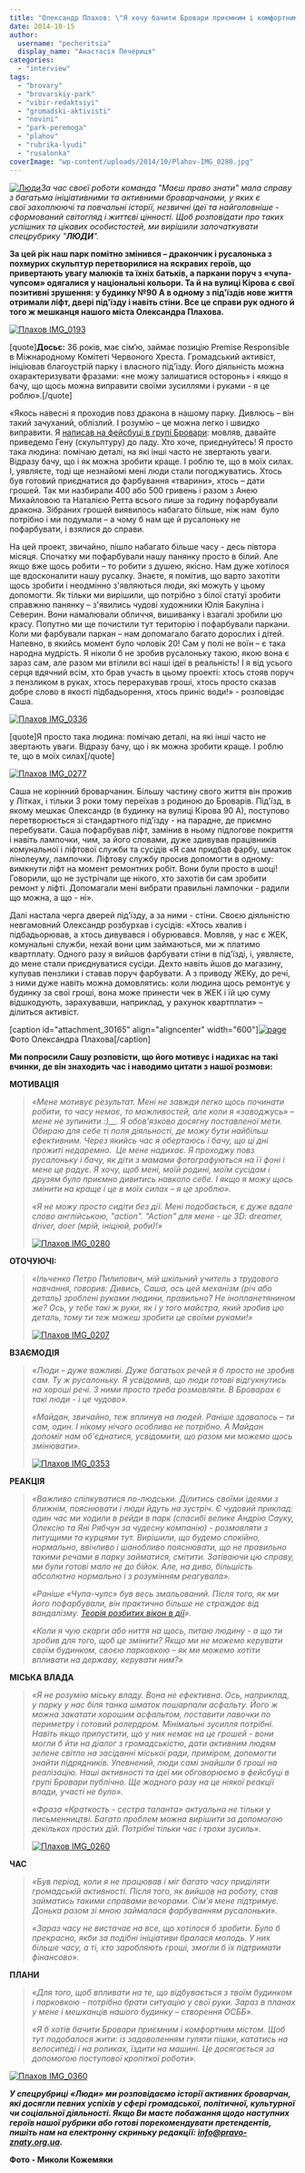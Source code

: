 ```yaml
---
title: "Олександр Плахов: \"Я хочу бачити Бровари приємним і комфортним містом\""
date: 2014-10-15
author: 
  username: "pecheritsia"
  display_name: "Анастасія Печериця"
categories: 
  - "interview"
tags: 
  - "brovary"
  - "brovarskiy-park"
  - "vibir-redaktsiyi"
  - "gromadski-aktivisti"
  - "novini"
  - "park-peremoga"
  - "plahov"
  - "rubrika-lyudi"
  - "rusalonka"
coverImage: "wp-content/uploads/2014/10/Plahov-IMG_0280.jpg"
---
```


[![Люди](https://mpz.brovary.org/wp-content/uploads/2014/10/Lyudi.png)](https://mpz.brovary.org/wp-content/uploads/2014/10/Lyudi.png)_За час своєї роботи команда "Маєш право знати" мала справу з багатьма ініціативними та активними броварчанами, у яких є свої захоплюючі та повчальні історії, незвичні ідеї та найголовніше - сформований світогляд і життєві цінності. Щоб розповідати про таких успішних та цікавих особистостей, ми вирішили започаткувати спецрубрику "**ЛЮДИ**"._

**За цей рік наш парк помітно змінився – дракончик і русалонька з похмурих скульптур перетворилися на яскравих героїв, що привертають увагу малюків та їхніх батьків, а паркани поруч з «чупа-чупсом» одягалися у національні кольори. Та й на вулиці Кірова є свої позитивні зрушення: у будинку №90 А в одному з під'їздів нове життя отримали ліфт, двері під'їзду і навіть стіни. Все це справи рук одного й того ж мешканця нашого міста Олександра Плахова.**

[![Плахов IMG_0193](https://mpz.brovary.org/wp-content/uploads/2014/10/Plahov-IMG_0193.jpg)](https://mpz.brovary.org/wp-content/uploads/2014/10/Plahov-IMG_0193.jpg)

\[quote\]**Досьє:** 36 років, має сім’ю, займає позицію Premise Responsible в Міжнародному Комітеті Червоного Хреста. Громадський активіст, ініціював благоустрій парку і власного під'їзду. Його діяльність можна охарактеризувати фразами: «не можу залишатися осторонь» і «якщо я бачу, що щось можна виправити своїми зусиллями і руками - я це роблю».\[/quote\]

«Якось навесні я проходив повз дракона в нашому парку. Дивлюсь – він такий зачуханий, облізлий. І розумію – це можна легко і швидко виправити. Я [написав на фейсбуці в групі Бровари](https://www.facebook.com/photo.php?fbid=655708561168715&set=o.332302140133092&ENGINE=3&theater): мовляв, давайте приведемо Гену (скульптуру) до ладу. Хто хоче, приєднуйтесь! Я просто така людина: помічаю деталі, на які інші часто не звертають уваги. Відразу бачу, що і як можна зробити краще. І роблю те, що в моїх силах. І, уявляєте, тоді ще незнайомі мені люди стали погоджуватись. Хтось був готовий приєднатися до фарбування «тварини», хтось – дати грошей. Так ми назбирали 400 або 500 гривень і разом з Анею Михайловою та Наталією Ретта всього лише за годину пофарбували дракона. Зібраних грошей виявилось набагато більше, ніж нам  було потрібно і ми подумали – а чому б нам ще й русалоньку не пофарбувати, і взялися до справи.

На цей проект, звичайно, пішло набагато більше часу - десь півтора місяця. Спочатку ми пофарбували нашу панянку просто в білий. Але якщо вже щось робити – то робити з душею, якісно. Нам дуже хотілося ще вдосконалити нашу русалку. Знаєте, я помітив, що варто захотіти щось зробити і неодмінно з'являються люди, які можуть у цьому допомогти. Як тільки ми вирішили, що потрібно з білої статуї зробити справжню панянку – з'явились чудові художники Юлія Бакуліна і Северин. Вони намалювали обличчя, вишиванку і взагалі зробили цю красу. Попутно ми ще почистили тут територію і пофарбували паркани. Коли ми фарбували паркан – нам допомагало багато дорослих і дітей. Напевно, в якийсь момент було чоловік 20! Сам у полі не воїн – є така народна мудрість. Я ніколи б не зробив русалоньку такою, якою вона є зараз сам, але разом ми втілили всі наші ідеї в реальність! І я від усього серця вдячний всім, хто брав участь в цьому проекті: хтось стояв поруч з пензликом в руках, хтось перерахував гроші, хтось просто сказав добре слово в якості підбадьорення, хтось приніс води!» - розповідає Саша.

[![Плахов IMG_0336](https://mpz.brovary.org/wp-content/uploads/2014/10/Plahov-IMG_0336.jpg)](https://mpz.brovary.org/wp-content/uploads/2014/10/Plahov-IMG_0336.jpg)

\[quote\]Я просто така людина: помічаю деталі, на які інші часто не звертають уваги. Відразу бачу, що і як можна зробити краще. І роблю те, що в моїх силах\[/quote\]

[![Плахов IMG_0277](https://mpz.brovary.org/wp-content/uploads/2014/10/Plahov-IMG_0277.jpg)](https://mpz.brovary.org/wp-content/uploads/2014/10/Plahov-IMG_0277.jpg)

Саша не корінний броварчанин. Більшу частину свого життя він прожив у Літках, і тільки 3 роки тому переїхав з родиною до Броварів. Під'їзд, в якому мешкає Олександр (в будинку на вулиці Кірова 90 А), поступово перетворюється зі стандартного під'їзду - на парадне, де приємно перебувати. Саша пофарбував ліфт, замінив в ньому підлогове покриття і навіть лампочки, чим, за його словами, дуже здивував працівників комунальної і ліфтової служби та сусідів «Я сам придбав фарбу, шматок лінолеуму, лампочки. Ліфтову службу просив допомогти в одному: вимкнути ліфт на момент ремонтних робіт. Вони були просто в шоці! Говорили, що не зустрічали ще нікого, хто захотів би сам зробити ремонт у ліфті. Допомагали мені вибрати правильні лампочки - радили що можна, а що - ні».

Далі настала черга дверей під'їзду, а за ними - стіни. Своєю діяльністю невгамовний Олександр розбурхав і сусідів: «Хтось хвалив і підбадьорював, а хтось дивувався і обурювався. Мовляв, у нас є ЖЕК, комунальні служби, нехай вони цим займаються, ми ж платимо квартплату. Одного разу я вийшов фарбувати стіни в під'їзді, і, уявляєте, до мене стали приєднуватися сусіди. Дехто навіть йшов до магазину, купував пензлики і ставав поруч фарбувати. А з приводу ЖЕКу, до речі, з ними дуже навіть можна домовлятись: коли людина щось ремонтує у будинку за свої гроші, вона може принести чек в ЖЕК і їй цю суму відшкодують, зарахувавши, наприклад, у рахунок квартплати» – ділиться активіст.

\[caption id="attachment\_30165" align="aligncenter" width="600"\][![page](https://mpz.brovary.org/wp-content/uploads/2014/10/page.jpg)](https://mpz.brovary.org/wp-content/uploads/2014/10/page.jpg) Фото Олександра Плахова\[/caption\]

**Ми попросили Сашу розповісти, що його мотивує і надихає на такі вчинки, де він знаходить час і наводимо цитати з нашої розмови:**

**МОТИВАЦІЯ**

> _«Мене мотивує результат. Мені не завжди легко щось починати робити, то часу немає, то можливостей, але коли я «заводжусь»_ – _мене не зупинити :)__. Я обов'язково досягну поставленої мети. Обираю для себе ті поля діяльності, де можу бути найбільш ефективним._ _Через якийсь час я обертаюсь і бачу, що ці дні прожиті недаремно.  _Це мене надихає._ Я проходжу повз русалоньку і бачу, як діти з мамами фотографуються на її фоні і мене це радує._ _Я хочу, щоб мені, моїй родині, моїм сусідам і друзям було приємно дивитись навколо себе. І якщо я можу щось змінити на краще і це в моїх силах – я це зроблю»._
> 
> _«Я не можу просто сидіти без дії. Мені подобається, є дуже вдале слово англійською, "action". "Action" для мене - це 3D: dreamer, driver, doer (мрій, ініціюй, роби)!»_
> 
> [![Плахов IMG_0280](https://mpz.brovary.org/wp-content/uploads/2014/10/Plahov-IMG_0280.jpg)](https://mpz.brovary.org/wp-content/uploads/2014/10/Plahov-IMG_0280.jpg)

**ОТОЧУЮЧІ:**

> _«Ільченко Петро Пилипович, мій шкільний учитель з трудового навчання, говорив: Дивись, Саша, ось цей механізм (річ або деталь) зроблені руками людини, правильно? Не інопланетянином же? Ось, у тебе такі ж руки, як і у того майстра, який зробив цю деталь, тому ти теж можеш зробити це своїми руками!»_
> 
> [![Плахов IMG_0207](https://mpz.brovary.org/wp-content/uploads/2014/10/Plahov-IMG_0207.jpg)](https://mpz.brovary.org/wp-content/uploads/2014/10/Plahov-IMG_0207.jpg)

**ВЗАЄМОДІЯ**

> _«Люди – дуже важливі. Дуже багатьох речей я б просто не зробив сам. Ту ж русалоньку. Я усвідомив, що люди готові відгукнутись на хороші речі. З ними просто треба розмовляти. В Броварах є такі люди - і це чудово»._
> 
> _«Майдан, звичайно, теж вплинув на людей. Раніше здавалось – ти сам, один. І нікому нічого особливо не потрібно. А Майдан допоміг нам об'єднатися, усвідомити, що разом ми можемо щось змінювати»._
> 
> [![Плахов IMG_0353](https://mpz.brovary.org/wp-content/uploads/2014/10/Plahov-IMG_0353.jpg)](https://mpz.brovary.org/wp-content/uploads/2014/10/Plahov-IMG_0353.jpg)

**РЕАКЦІЯ**

> _«Важливо спілкуватися по-людськи. Ділитись своїми ідеями з ближнім, пояснювати і люди йдуть на зустріч. Є чудовий приклад: один час ми ходили в рейди в парк (спасибі велике Андрію Сауку, Олексію та Яні Рябчун за чудесну компанію) - розмовляти з питущими та курцями тут. Вирішили, що будемо спокійно, нормально, ввічливо і шанобливо пояснювати, що не правильно такими речами в парку займатися, смітити. Затіваючи цю справу, ми були готові мало не до бійок. Але, на диво, більшість абсолютно нормально і з розумінням реагувала»._
> 
> _«Раніше «Чупа-чупс» був весь змальований. Після того, як ми його пофарбували, він практично більше не страждає від вандалізму. [Теорія розбитих вікон в дії](http://uk.wikipedia.org/wiki/%D0%A2%D0%B5%D0%BE%D1%80%D1%96%D1%8F_%D1%80%D0%BE%D0%B7%D0%B1%D0%B8%D1%82%D0%B8%D1%85_%D0%B2%D1%96%D0%BA%D0%BE%D0%BD)»._
> 
> _«Коли я чую скарги або ниття на щось, питаю людину - а що ти зробив для того, щоб це змінити? Якщо ми не можемо керувати своїм будинком, своєю парковкою – як ми можемо хотіти впливати на державу, керувати ним?»_

**МІСЬКА ВЛАДА**

> _«Я не розумію міську владу. Вона не ефективна. Ось, наприклад, у парку у нас біля танка шматок пошарпали асфальту. Його ж можна закатати хорошим асфальтом, поставити лавочки по периметру і готовий ролердром. Мінімальні зусилля потрібні. Навіть якщо припустити, що у них немає на це грошей - вони могли б йти на діалог з громадськістю, дати активним людям зелене світло на засіданні міської ради, приміром, допомогти знайти підрядників. Упевнений, люди самі знайшли б гроші на реалізацію. Наші активності та ідеї ми обговорюємо в фейсбуці в групі Бровари публічно. Ще жодного разу на це ніякої реакції влади, участі не було»._
> 
> _«Фраза «Краткость - сестра таланта» актуальна не тільки у письменництві. Багато проблем можна вирішити за допомогою декількох простих дій. Потрібні тільки час і трохи зусиль»._
> 
> [![Плахов IMG_0260](https://mpz.brovary.org/wp-content/uploads/2014/10/Plahov-IMG_0260.jpg)](https://mpz.brovary.org/wp-content/uploads/2014/10/Plahov-IMG_0260.jpg)

**ЧАС**

> _«Був період, коли я не працював і міг багато часу приділяти громадській активності. Після того, як вийшов на роботу, став займатись такими справами вечорами. Сім'я мене підтримує. Донька разом зі мною займалася фарбуванням русалоньки»._
> 
> _«Зараз часу не вистачає на все, що хотілося б зробити. Було б прекрасно, якби за подібні ініціативи бралася молодь. У них більше часу, а ті, хто заробляють гроші, змогли б їх підтримати фінансово»._

**ПЛАНИ**

> _«Для того, щоб впливати на те, що відбувається з твоїм будинком і парковкою - потрібно брати ситуацію у свої руки. Зараз в планах у мене і мешканців нашого будинку – створення ОСББ»._
> 
> _«Я б хотів бачити Бровари приємним і комфортним містом. Щоб тут подобалося жити: із задоволенням гуляти пішки, кататись на велосипеді і на роликах, їздити на машині. Це досягається за допомогою поступової кропіткої роботи»._

[![Плахов IMG_0360](https://mpz.brovary.org/wp-content/uploads/2014/10/Plahov-IMG_0360.jpg)](https://mpz.brovary.org/wp-content/uploads/2014/10/Plahov-IMG_0360.jpg)

_**У спецрубриці «Люди» ми розповідаємо історії активних броварчан, які досягли певних успіхів у сфері громадської, політичної, культурної чи соціальної діяльності. Якщо Ви маєте побажання щодо наступних героїв нашої рубрики або готові порекомендувати претендентів, пишіть нам на електронну скриньку редакції: info@pravo-znaty.org.ua.**_

**Фото - Миколи Кожемяки**
